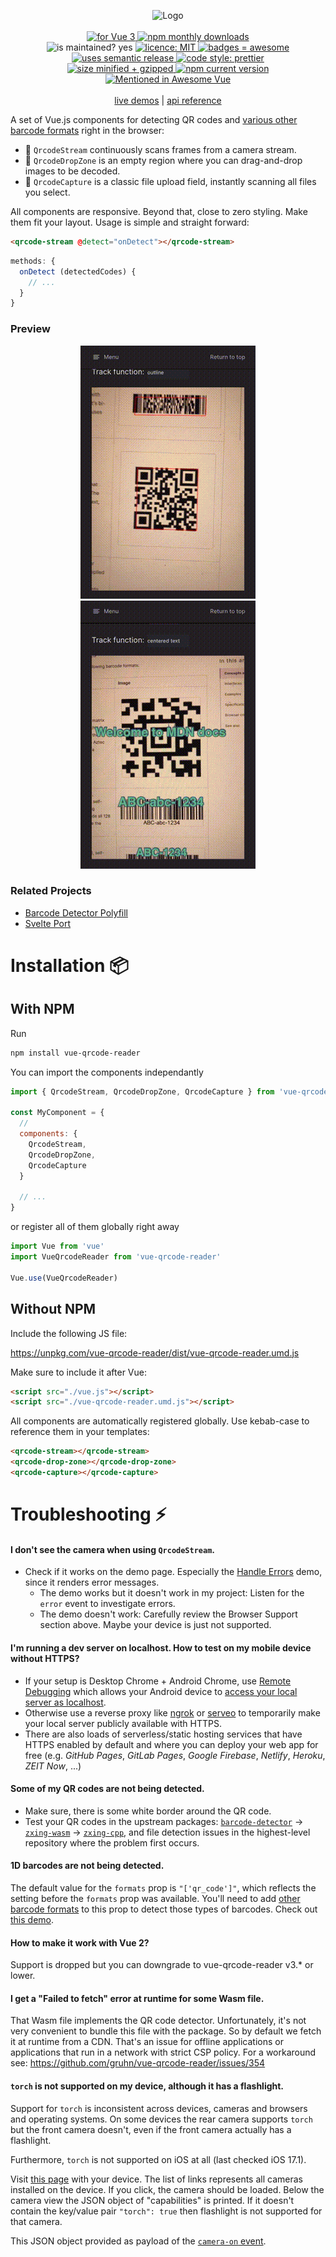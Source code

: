 <p align="center">
  <img src="https://emptywu.github.io/vue-qrcode-reader/logo.png" alt="Logo" width="240" height="240" style="max-width: 100%;">

  <br>
  <br>

  <a href="https://vuejs.org/">
    <img src="https://img.shields.io/badge/vue-3-brightgreen.svg" alt="for Vue 3">
  </a>

  <a href="https://www.npmjs.com/package/vue-qrcode-reader">
    <img src="https://img.shields.io/npm/dm/vue-qrcode-reader.svg" alt="npm monthly downloads">
  </a>

  <br>

  <img src="https://img.shields.io/badge/Maintained%3F-yes-green.svg" alt="is maintained? yes">

  <a href="http://opensource.org/licenses/MIT">
    <img src="https://img.shields.io/github/license/Naereen/StrapDown.js.svg" alt="licence: MIT">
  </a>

  <a href="https://github.com/Naereen/badges">
    <img src="https://img.shields.io/badge/badges-awesome-green.svg" alt="badges = awesome">
  </a>

  <br>

  <a href="https://github.com/semantic-release/semantic-release">
    <img src="https://img.shields.io/badge/%20%20%F0%9F%93%A6%F0%9F%9A%80-semantic--release-e10079.svg" alt="uses semantic release">
  </a>

  <a href="https://github.com/prettier/prettier">
    <img src="https://img.shields.io/badge/code_style-prettier-ff69b4.svg?style=flat-square" alt="code style: prettier">
  </a>

  <br>

  <a href="https://bundlephobia.com/result?p=vue-qrcode-reader">
    <img src="https://badgen.net/bundlephobia/minzip/vue-qrcode-reader" alt="size minified + gzipped">
  </a>

  <a href="https://www.npmjs.com/package/vue-qrcode-reader">
    <img src="https://img.shields.io/npm/v/vue-qrcode-reader.svg" alt="npm current version">
  </a>

  <br>

  <a href="https://github.com/vuejs/awesome-vue">
    <img src="https://awesome.re/mentioned-badge.svg" alt="Mentioned in Awesome Vue">
  </a>

  <br>
  <br>
  <a href="https://emptywu.github.io/vue-qrcode-reader/demos/FullDemo.html">live demos</a> |
  <a href="https://emptywu.github.io/vue-qrcode-reader/api/QrcodeStream.html">api reference</a>
</p>

A set of Vue.js components for detecting QR codes and [various other barcode formats](https://github.com/Sec-ant/barcode-detector?tab=readme-ov-file#barcode-detector) right in the browser:

- :movie_camera: `QrcodeStream` continuously scans frames from a camera stream.
- :put_litter_in_its_place: `QrcodeDropZone` is an empty region where you can drag-and-drop images to be decoded.
- :open_file_folder: `QrcodeCapture` is a classic file upload field, instantly scanning all files you select.

All components are responsive.
Beyond that, close to zero styling.
Make them fit your layout.
Usage is simple and straight forward:

```html
<qrcode-stream @detect="onDetect"></qrcode-stream>
```

```js
methods: {
  onDetect (detectedCodes) {
    // ...
  }
}
```

### Preview

<p align="center">
  <img src="https://raw.githubusercontent.com/gruhn/vue-qrcode-reader/master/.github/preview1.gif" width="280" alt="preview screencast 1" />
  <img src="https://raw.githubusercontent.com/gruhn/vue-qrcode-reader/master/.github/preview2.gif" width="280" alt="preview screencast 2" />
</p>

### Related Projects

* [Barcode Detector Polyfill](https://github.com/Sec-ant/barcode-detector)
* [Svelte Port](https://github.com/ollema/svelte-qrcode-reader)

# Installation :package:

## With NPM

Run

```bash
npm install vue-qrcode-reader
```

You can import the components independantly

```javascript
import { QrcodeStream, QrcodeDropZone, QrcodeCapture } from 'vue-qrcode-reader'

const MyComponent = {
  //
  components: {
    QrcodeStream,
    QrcodeDropZone,
    QrcodeCapture
  }

  // ...
}
```

or register all of them globally right away

```javascript
import Vue from 'vue'
import VueQrcodeReader from 'vue-qrcode-reader'

Vue.use(VueQrcodeReader)
```

## Without NPM

Include the following JS file:

https://unpkg.com/vue-qrcode-reader/dist/vue-qrcode-reader.umd.js

Make sure to include it after Vue:

```html
<script src="./vue.js"></script>
<script src="./vue-qrcode-reader.umd.js"></script>
```

All components are automatically registered globally.
Use kebab-case to reference them in your templates:

```html
<qrcode-stream></qrcode-stream>
<qrcode-drop-zone></qrcode-drop-zone>
<qrcode-capture></qrcode-capture>
```

# Troubleshooting :zap:

#### I don't see the camera when using `QrcodeStream`.

- Check if it works on the demo page. Especially the [Handle Errors](https://emptywu.github.io/vue-qrcode-reader/demos/HandleErrors.html) demo,
  since it renders error messages.
  - The demo works but it doesn't work in my project: Listen for the `error` event to investigate errors.
  - The demo doesn't work: Carefully review the Browser Support section above.
    Maybe your device is just not supported.

#### I'm running a dev server on localhost. How to test on my mobile device without HTTPS?

- If your setup is Desktop Chrome + Android Chrome, use [Remote Debugging](https://developers.google.com/web/tools/chrome-devtools/remote-debugging/) which allows your Android device to [access your local server as localhost](https://developers.google.com/web/tools/chrome-devtools/remote-debugging/local-server).
- Otherwise use a reverse proxy like [ngrok](https://ngrok.com/) or [serveo](https://serveo.net/) to temporarily make your local server publicly available with HTTPS.
- There are also loads of serverless/static hosting services that have HTTPS enabled by default and where you can deploy your web app for free (e.g. _GitHub Pages_, _GitLab Pages_, _Google Firebase_, _Netlify_, _Heroku_, _ZEIT Now_, ...)

#### Some of my QR codes are not being detected.

- Make sure, there is some white border around the QR code.
- Test your QR codes in the upstream packages: [`barcode-detector`](https://github.com/Sec-ant/barcode-detector) -> [`zxing-wasm`](https://github.com/Sec-ant/zxing-wasm) -> [`zxing-cpp`](https://github.com/zxing-cpp/zxing-cpp), and file detection issues in the highest-level repository where the problem first occurs.

#### 1D barcodes are not being detected.

The default value for the `formats` prop is `"['qr_code']"`, which reflects the setting before the `formats` prop was available.
You'll need to add [other barcode formats](https://github.com/Sec-ant/barcode-detector?tab=readme-ov-file#barcode-detector) to this prop to detect those types of barcodes.
Check out [this demo](https://emptywu.github.io/vue-qrcode-reader/demos/FullDemo.html).

#### How to make it work with Vue 2?

Support is dropped but you can downgrade to vue-qrcode-reader v3.\* or lower.

#### I get a "Failed to fetch" error at runtime for some Wasm file.

That Wasm file implements the QR code detector.
Unfortunately, it's not very convenient to bundle this file with the package.
So by default we fetch it at runtime from a CDN.
That's an issue for offline applications or applications that run in a network with strict CSP policy.
For a workaround see: https://github.com/gruhn/vue-qrcode-reader/issues/354

#### `torch` is not supported on my device, although it has a flashlight.

Support for `torch` is inconsistent across devices, cameras and browsers and operating systems.
On some devices the rear camera supports `torch` but the front camera doesn't,
even if the front camera actually has a flashlight.

Furthermore, `torch` is not supported on iOS at all (last checked iOS 17.1).

Visit [this page](https://emptywu.github.io/vue-qrcode-reader/select-camera-demo.html) with your device.
The list of links represents all cameras installed on the device.
If you click, the camera should be loaded.
Below the camera view the JSON object of "capabilities" is printed.
If it doesn't contain the key/value pair `"torch": true` then flashlight is not supported for that camera.

This JSON object provided as payload of the [`camera-on` event](https://emptywu.github.io/vue-qrcode-reader/api/QrcodeStream.html#camera-on).
